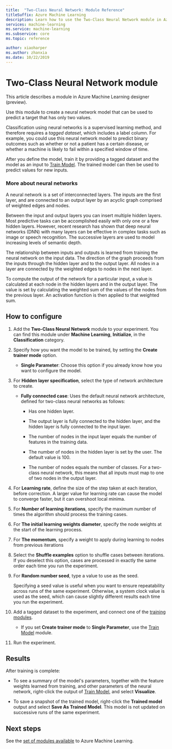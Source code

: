 ```yaml
---
title:  "Two-Class Neural Network: Module Reference"
titleSuffix: Azure Machine Learning
description: Learn how to use the Two-Class Neural Network module in Azure Machine Learning to create a neural network model that can be used to predict a target that has only two values.
services: machine-learning
ms.service: machine-learning
ms.subservice: core
ms.topic: reference

author: xiaoharper
ms.author: zhanxia
ms.date: 10/22/2019
---
```


# Two-Class Neural Network module

This article describes a module in Azure Machine Learning designer (preview).

Use this module to create a neural network model that can be used to predict a target that has only two values.

Classification using neural networks is a supervised learning method, and therefore requires a *tagged dataset*, which includes a label column. For example, you could use this neural network model to predict binary outcomes such as whether or not a patient has a certain disease, or whether a machine is likely to fail within a specified window of time.  

After you define the model, train it by providing a tagged dataset and the model as an input to [Train Model](./train-model.md). The trained model can then be used to predict values for new inputs.

### More about neural networks

A neural network is a set of interconnected layers. The inputs are the first layer, and are connected to an output layer by an acyclic graph comprised of weighted edges and nodes.

Between the input and output layers you can insert multiple hidden layers. Most predictive tasks can be accomplished easily with only one or a few hidden layers. However, recent research has shown that deep neural networks (DNN) with many layers can be effective in complex tasks such as image or speech recognition. The successive layers are used to model increasing levels of semantic depth.

The relationship between inputs and outputs is learned from training the neural network on the input data. The direction of the graph proceeds from the inputs through the hidden layer and to the output layer. All nodes in a layer are connected by the weighted edges to nodes in the next layer.

To compute the output of the network for a particular input, a value is calculated at each node in the hidden layers and in the output layer. The value is set by calculating the weighted sum of the values of the nodes from the previous layer. An activation function is then applied to that weighted sum.
  
## How to configure

1.  Add the **Two-Class Neural Network** module to your experiment. You can find this module under **Machine Learning**, **Initialize**, in the **Classification** category.  
  
2.  Specify how you want the model to be trained, by setting the **Create trainer mode** option.  
  
    -   **Single Parameter**: Choose this option if you already know how you want to configure the model.  

3.  For **Hidden layer specification**, select the type of network architecture to create.  
  
    -   **Fully connected case**: Uses the default neural network architecture, defined for two-class neural networks as follows:
  
        -   Has one hidden layer.
  
        -   The output layer is fully connected to the hidden layer, and the hidden layer is fully connected to the input layer.
  
        -   The number of nodes in the input layer equals the number of features in the training data.
  
        -   The number of nodes in the hidden layer is set by the user. The default value is 100.
  
        -   The number of nodes equals the number of classes. For a two-class neural network, this means that all inputs must map to one of two nodes in the output layer.

5.  For **Learning rate**, define the size of the step taken at each iteration, before correction. A larger value for learning rate can cause the model to converge faster, but it can overshoot local minima.

6.  For **Number of learning iterations**, specify the maximum number of times the algorithm should process the training cases.

7.  For **The initial learning weights diameter**, specify the node weights at the start of the learning process.

8.  For **The momentum**, specify a weight to apply during learning to nodes from previous iterations  

10. Select the **Shuffle examples** option to shuffle cases between iterations. If you deselect this option, cases are processed in exactly the same order each time you run the experiment.
  
11. For **Random number seed**, type a value to use as the seed.
  
     Specifying a seed value is useful when you want to ensure repeatability across runs of the same experiment.  Otherwise, a system clock value is used as the seed, which can cause slightly  different results each time you run the experiment.
  
13. Add a tagged dataset to the experiment, and connect one of the [training modules](module-reference.md).  
  
    -   If you set **Create trainer mode** to **Single Parameter**, use the [Train Model](train-model.md) module.  
  
14. Run the experiment.

## Results

After training is complete:

+ To see a summary of the model's parameters, together with the feature weights learned from training, and other parameters of the neural network, right-click the output of [Train Model](./train-model.md), and select **Visualize**.  

+ To save a snapshot of the trained model, right-click the **Trained model** output and select **Save As Trained Model**. This model is not updated on successive runs of the same experiment.


## Next steps

See the [set of modules available](module-reference.md) to Azure Machine Learning. 
